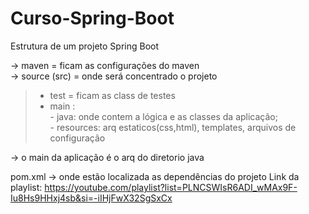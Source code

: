 # Curso-Spring-Boot

Estrutura de um projeto Spring Boot

-> maven = ficam as configurações do maven  </br>
-> source (src) = onde será concentrado o projeto</br> 
> - test = ficam as class de testes</br>
>- main : </br>
        - java: onde contem a lógica e as classes da aplicação;</br>
        - resources: arq estaticos(css,html), templates, arquivos de configuração </br>
        
-> o main da aplicação é o arq do diretorio java</br>


pom.xml -> onde estão localizada as dependências do projeto 
Link da playlist: https://youtube.com/playlist?list=PLNCSWIsR6ADI_wMAx9F-Iu8Hs9HHxj4sb&si=-iIHjFwX32SgSxCx
